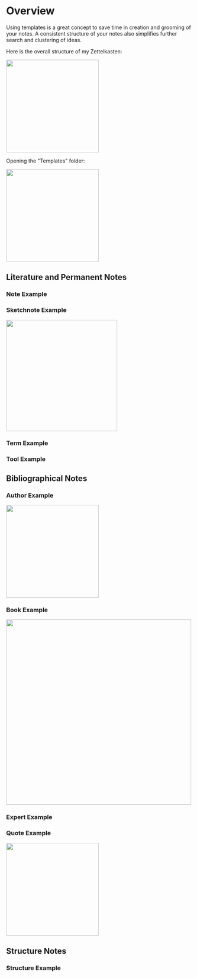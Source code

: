 # Overview

Using templates is a great concept to save time in creation and grooming of your notes. A consistent structure of your notes also simplifies further search and clustering of ideas.

Here is the overall structure of my Zettelkasten:

<img src="/Visuals/folders.jpg" width="250" />

Opening the "Templates" folder:

<img src="/Visuals/folders_templates.PNG" width="250" />


## Literature and Permanent Notes
### Note Example
### Sketchnote Example
<img src="/Visuals/sketchnote_template.jpg" width="300" />

### Term Example
### Tool Example

## Bibliographical Notes
### Author Example
<img src="/Visuals/author_template_example.jpg" width="250" />

### Book Example
<img src="/Visuals/book_template_example.jpg" width="500" />

### Expert Example
### Quote Example
<img src="/Visuals/quote_template_example.jpg" width="250" />

## Structure Notes
### Structure Example

